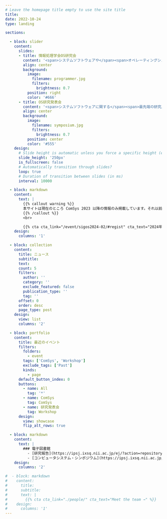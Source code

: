 ```yaml
---
# Leave the homepage title empty to use the site title
title:
date: 2022-10-24
type: landing

sections:

  - block: slider
    content:
      slides:
      - title: 情報処理学会OS研究会
        content: '<span>システムソフトウェアや</span><span>オペレーティングシステムに関する</span><br>日本の研究者コミュニティです'
        align: center
        background:
          image:
            filename: programmer.jpg
            filters:
              brightness: 0.7
          position: right
          color: '#666'
      - title: OS研究発表会
        content: '<span>システムソフトウェアに関する</span><span>最先端の研究成果が</span><span>発表されます</span>'
        align: center
        background:
          image:
            filename: symposium.jpg
            filters:
              brightness: 0.7
          position: center
          color: '#555'
    design:
      # Slide height is automatic unless you force a specific height (e.g. '400px')
      slide_height: '250px'
      is_fullscreen: false
      # Automatically transition through slides?
      loop: true
      # Duration of transition between slides (in ms)
      interval: 10000

  - block: markdown
    content:
      text: |
        {{% callout warning %}}
        本サイトは現在のところ ComSys 2023 以降の情報のみ掲載しています。それ以前の情報については旧サイト http://www.ipsj.or.jp/sig/os/ をご参照ください。
        {{% /callout %}}
        <br>

        {{% cta cta_link="/event/sigos2024-02/#regist" cta_text="2024年2月研究発表会の参加申し込みはこちら" %}}
    design:
      columns: '1'

  - block: collection
    content:
      title: ニュース
      subtitle:
      text:
      count: 5
      filters:
        author: ''
        category: ''
        exclude_featured: false
        publication_type: ''
        tag: ''
      offset: 0
      order: desc
      page_type: post
    design:
      view: list
      columns: '2'

  - block: portfolio
    content:
      title: 最近のイベント
      filters:
        folders:
          - event
        tags: ['ComSys', 'Workshop']
        exclude_tags: ['Past']
        kinds:
          - page
      default_button_index: 0
      buttons:
        - name: All
          tag: '*'
        - name: ComSys
          tag: ComSys
        - name: 研究発表会
          tag: Workshop
      design:
        view: showcase
        flip_alt_rows: true

  - block: markdown
    content:
      text: |
        ### 電子図書館
          - [研究報告](https://ipsj.ixsq.nii.ac.jp/ej/?action=repository_opensearch&index_id=1867)
          - [コンピュータシステム・シンポジウム](https://ipsj.ixsq.nii.ac.jp/ej/?action=repository_opensearch&index_id=6617)
    design:
      columns: '2'

#  - block: markdown
#    content:
#      title:
#      subtitle:
#      text: |
#        {{% cta cta_link="./people/" cta_text="Meet the team →" %}}
#    design:
#      columns: '1'
---
```

